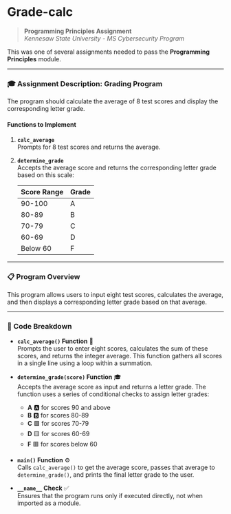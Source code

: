 # Grade-calc
> **Programming Principles Assignment**  
> *Kennesaw State University - MS Cybersecurity Program*

This was one of several assignments needed to pass the **Programming Principles** module. 

---

### 🎓 Assignment Description: Grading Program

The program should calculate the average of 8 test scores and display the corresponding letter grade.

#### Functions to Implement

1. **`calc_average`**  
   Prompts for 8 test scores and returns the average.

2. **`determine_grade`**  
   Accepts the average score and returns the corresponding letter grade based on this scale:

   | Score Range | Grade |
   |-------------|-------|
   | 90-100      | A     |
   | 80-89       | B     |
   | 70-79       | C     |
   | 60-69       | D     |
   | Below 60    | F     |

---

### 📋 Program Overview
This program allows users to input eight test scores, calculates the average, and then displays a corresponding letter grade based on that average.

---

### 📝 Code Breakdown

- **`calc_average()` Function** 🧮  
  Prompts the user to enter eight scores, calculates the sum of these scores, and returns the integer average. This function gathers all scores in a single line using a loop within a summation.

- **`determine_grade(score)` Function** 🎓  
  Accepts the average score as input and returns a letter grade. The function uses a series of conditional checks to assign letter grades:
    - **A** 🅰️ for scores 90 and above
    - **B** 🅱️ for scores 80-89
    - **C** 🟩 for scores 70-79
    - **D** 🟨 for scores 60-69
    - **F** 🟥 for scores below 60

- **`main()` Function** ⚙️  
  Calls `calc_average()` to get the average score, passes that average to `determine_grade()`, and prints the final letter grade to the user.

- **`__name__` Check** ✅  
  Ensures that the program runs only if executed directly, not when imported as a module. 
